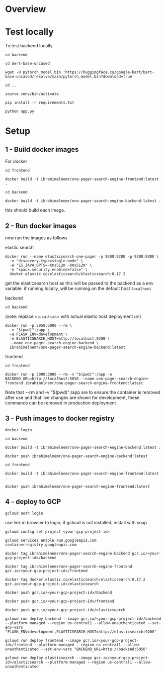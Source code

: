 # Overview

# Test locally

To test backend locally

`cd backend`

`cd bert-base-uncased`

`wget -O pytorch_model.bin 'https://huggingface.co/google-bert/bert-base-uncased/resolve/main/pytorch_model.bin?download=true'`

`cd ..`

`source venv/bin/activate`

`pip install -r requirements.txt`

`python app.py`

# Setup



## 1 - Build docker images

For docker

`cd frontend`

`docker build -t ibrahimelnemr/one-pager-search-engine-frontend:latest .`

`cd backend`

`docker build -t ibrahimelnemr/one-pager-search-engine-backend:latest .`


this should build each image. 

## 2 - Run docker images

now run the images as follows

elastic search
```
docker run --name elasticsearch-one-pager -p 9200:9200 -p 9300:9300 \
  -e "discovery.type=single-node" \
  -e "ES_JAVA_OPTS=-Xms512m -Xmx512m" \
  -e "xpack.security.enabled=false" \
  docker.elastic.co/elasticsearch/elasticsearch:8.17.2
```

get the elasticsearch host as this will be passed to the backend as a env variable. if running locally, will be running on the default host `localhost`

backend

`cd backend`

(note: replace `<localhost>` with actual elastic host deployment url)

```
docker run -p 5050:5000 --rm \
  -v "$(pwd)":/app \
  -e FLASK_ENV=development \
  -e ELASTICSEARCH_HOST=http://localhost:9200 \
  --name one-pager-search-engine-backend \
  ibrahimelnemr/one-pager-search-engine-backend:latest
```

frontend

`cd frontend`

```
docker run -p 3000:3000 --rm -v "$(pwd)":/app -e BACKEND_URL=http://localhost:5050 --name one-pager-search-engine-frontend ibrahimelnemr/one-pager-search-engine-frontend:latest
```

Note that --rm and -v "$(pwd)":/app are to ensure the container is removed after use and that live changes are shown for development, these commands can be removed in production deployment

## 3 - Push images to docker registry

`docker login`

`cd backend`

`docker build -t ibrahimelnemr/one-pager-search-engine-backend:latest .`

`docker push ibrahimelnemr/one-pager-search-engine-backend:latest`

`cd frontend`

`docker build -t ibrahimelnemr/one-pager-search-engine-frontend:latest .`

`docker push ibrahimelnemr/one-pager-search-engine-frontend:latest`

## 4 - deploy to GCP

`gcloud auth login`

use link in browser to login; if gcloud is not installed, install with snap

`gcloud config set project <your-gcp-project-id>`

`gcloud services enable run.googleapis.com containerregistry.googleapis.com`

`docker tag ibrahimelnemr/one-pager-search-engine-backend gcr.io/<your-gcp-project-id>/backend`

`docker tag ibrahimelnemr/one-pager-search-engine-frontend gcr.io/<your-gcp-project-id>/frontend`

`docker tag docker.elastic.co/elasticsearch/elasticsearch:8.17.2 gcr.io/<your-gcp-project-id>/elasticsearch`

`docker push gcr.io/<your-gcp-project-id>/backend`

`docker push gcr.io/<your-gcp-project-id>/frontend`

`docker push gcr.io/<your-gcp-project-id>/elasticsearch`



`gcloud run deploy backend --image gcr.io/<your-gcp-project-id>/backend --platform managed --region us-central1 --allow-unauthenticated --set-env-vars "FLASK_ENV=development,ELASTICSEARCH_HOST=http://elasticsearch:9200"`

`gcloud run deploy frontend --image gcr.io/<your-gcp-project-id>/frontend --platform managed --region us-central1 --allow-unauthenticated --set-env-vars "BACKEND_URL=http://backend:5050"`

`gcloud run deploy elasticsearch --image gcr.io/<your-gcp-project-id>/elasticsearch --platform managed --region us-central1 --allow-unauthenticated`